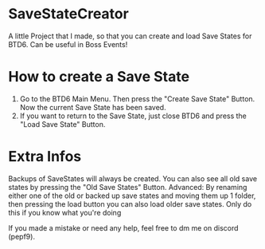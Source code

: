 # SaveStateCreator
A little Project that I made, so that you can create and load Save States for BTD6. Can be useful in Boss Events! 

# How to create a Save State
1. Go to the BTD6 Main Menu. Then press the "Create Save State" Button. Now the current Save State has been saved.
2. If you want to return to the Save State, just close BTD6 and press the "Load Save State" Button. 

# Extra Infos
Backups of SaveStates will always be created.
You can also see all old save states by pressing the "Old Save States" Button.
Advanced: By renaming either one of the old or backed up save states and moving them up 1 folder, then pressing the load button you can also load older save states. Only do this if you know what you're doing

If you made a mistake or need any help, feel free to dm me on discord (pepf9). 
